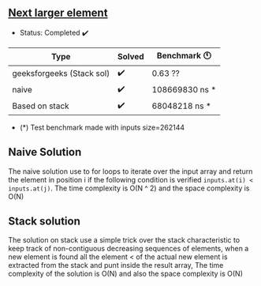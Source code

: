 ## [Next larger element](https://practice.geeksforgeeks.org/problems/next-larger-element/0#)

- Status: Completed :heavy_check_mark: 

Type | Solved  | Benchmark :clock11: | 
--- | --- | --- | 
geeksforgeeks (Stack sol) | :heavy_check_mark: | 0.63 ?? | 
naive | :heavy_check_mark: | 108669830 ns * | 
Based on stack | :heavy_check_mark: | 68048218 ns * | 

- (*) Test benchmark made with inputs size=262144

## Naive Solution

The naive solution use to for loops to iterate over the input array and return the element in position i if the following condition is verified
`inputs.at(i) < inputs.at(j)`. The time complexity is O(N ^ 2) and the space complexity is O(N)

## Stack solution

The solution on stack use a simple trick over the stack characteristic to keep track of non-contiguous decreasing sequences of elements,
when a new element is found all the element < of the actual new element is extracted from the stack and punt inside the result array,
The time complexity of the solution is O(N) and also the space complexity is O(N)